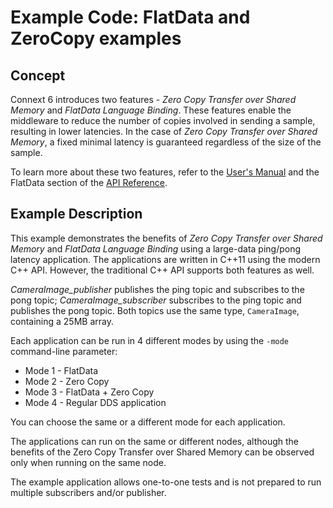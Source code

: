 # Example Code: FlatData and ZeroCopy examples

## Concept

Connext 6 introduces two features - *Zero Copy Transfer over Shared Memory* and
*FlatData Language Binding*. These features enable the middleware to reduce the
number of copies involved in sending a sample, resulting in lower latencies. In
the case of *Zero Copy Transfer over Shared Memory*, a fixed minimal latency is
guaranteed regardless of the size of the sample.

To learn more about these two features, refer to the
[User's Manual](https://community.rti.com/static/documentation/connext-dds/current/doc/manuals/connext_dds/html_files/RTI_ConnextDDS_CoreLibraries_UsersManual/index.htm#UsersManual/SendingLargeData.htm%3FTocPath%3DPart%25203%253A%2520Advanced%2520Concepts%7C22.%2520Sending%2520Large%2520Data%7C_____0) and the FlatData section of the
[API Reference](https://community.rti.com/static/documentation/connext-dds/current/doc/api/connext_dds/api_cpp2/group__RTIFlatDataModule.html).

## Example Description

This example demonstrates the benefits of *Zero Copy Transfer over Shared
Memory* and *FlatData Language Binding* using a large-data ping/pong latency
application. The applications are written in C++11 using the modern C++ API.
However, the traditional C++ API supports both features as well.

*CameraImage_publisher* publishes the ping topic and subscribes to the pong
topic; *CameraImage_subscriber* subscribes to the ping topic and publishes the
pong topic. Both topics use the same type, `CameraImage`,
containing a 25MB array.

Each application can be run in 4 different modes by using the `-mode`
command-line parameter:

* Mode 1 - FlatData
* Mode 2 - Zero Copy
* Mode 3 - FlatData + Zero Copy
* Mode 4 - Regular DDS application

You can choose the same or a different mode for each application.

The applications can run on the same or different nodes, although the benefits
of the Zero Copy Transfer over Shared Memory can be observed only when running
on the same node.

The example application allows one-to-one tests and is not prepared to run
multiple subscribers and/or publisher.
